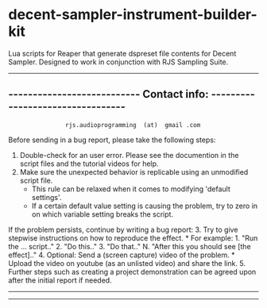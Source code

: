 # decent-sampler-instrument-builder-kit
Lua scripts for Reaper that generate dspreset file contents for Decent Sampler. Designed to work in conjunction with RJS Sampling Suite.

--------------------------------------------------------------------------------
---------------------------    Contact info:   ---------------------------------
--------------------------------------------------------------------------------

                    rjs.audioprogramming  (at)  gmail .com

Before sending in a bug report, please take the following steps:
1. Double-check for an user error. Please see the documention in the script files and the tutorial videos for help.
2. Make sure the unexpected behavior is replicable using an unmodified script file. 
	* This rule can be relaxed when it comes to modifying 'default settings'.
	* If a certain default value setting is causing the problem, try to zero in on which variable setting breaks the script.

If the problem persists, continue by writing a bug report:
3. Try to give stepwise instructions on how to reproduce the effect. 
	* For example: 
		1. "Run the ... script.."
		2. "Do this.."
		3. "Do that.."
		N. "After this you should see [the effect].."
4. Optional: Send a (screen capture) video of the problem.
	* Upload the video on youtube (as an unlisted video) and share the link.
5. Further steps such as creating a project demonstration can be agreed upon after the initial report if needed.

------------------------------------------------------------------------------------
------------------------------------------------------------------------------------

